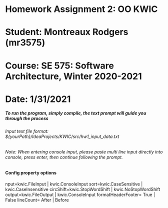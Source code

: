 # Homework Assignment 2: OO KWIC
# Student: Montreaux Rodgers (mr3575)
# Course: SE 575: Software Architecture, Winter 2020-2021
# Date: 1/31/2021

##### To run the program, simply compile, the text prompt will guide you through the process

###### Input text file format: ${yourPath}/IdeaProjects/KWIC/src/hw1_input_data.txt

###### Note: When entering console input, please paste multi line input directly into console, press enter, then continue following the prompt.

#### Config property options

nput=kwic.FileInput | kwic.ConsoleInput
sort=kwic.CaseSensitive | kwic.CaseInsensitive
circShift=kwic.StopWordShift | kwic.NoStopWordShift
output=kwic.FileOutput | kwic.ConsoleInput
formatHeaderFooter= True | False
lineCount= After | Before
